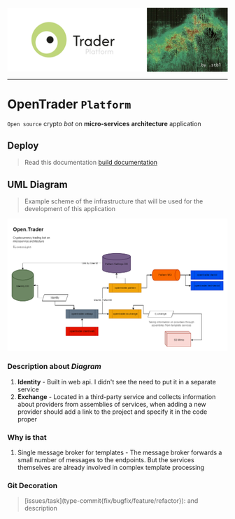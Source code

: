 ![repo_preview](repo/resources/repo_preview.png)

---

# OpenTrader `Platform`

`Open source` crypto _bot_ on **micro-services** **architecture** application

## Deploy

> Read this documentation [build documentation](BUILD.md)

## UML Diagram

> Example scheme of the infrastructure that will be used for the development of this application

![uml](repo/open-trader.infrastructure.drawio.png)

### Description about _Diagram_

1. **Identity** - Built in web api. I didn't see the need to put it in a separate service
2. **Exchange** - Located in a third-party service and collects information about providers from assemblies 
   of services, when adding a new provider should 
   add a link to the project and specify it in the code proper

### Why is that

1. Single message broker for templates - The message broker forwards a small number of messages to the endpoints. 
But the services themselves are already involved in complex template processing


### Git Decoration

> <p>[issues/task](type-commit{fix/bugfix/feature/refactor}): and description</p>